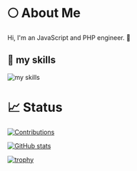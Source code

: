 # 🌕 About Me
Hi, I'm an JavaScript and PHP engineer. 🤝

## 🌱 my skills
<img alt="my skills" src="https://skillicons.dev/icons?theme=dark&perline=6&i=ts,js,html,css,pug,nodejs,vue,sass,webpack,php,laravel,swift,postgres,aws,git,github,docker,vscode,xd" />


# 📈 Status
<a href="https://qiita.com/Tsh-43879562"><img src="https://badgen.org/img/qiita/Tsh-43879562/contributions?style=for-the-badge" alt="Contributions" /></a>

[![GitHub stats](https://github-readme-stats.vercel.app/api?username=Tshi66&count_private=true&show_icons=true&theme=tokyonight)](https://github.com/Tshi66/github-readme-stats)

[![trophy](https://github-profile-trophy.vercel.app/?username=Tshi66&theme=tokyonight)](https://github.com/Tshi66/github-profile-trophy)
